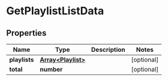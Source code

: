 
# GetPlaylistListData

## Properties

Name | Type | Description | Notes
------------ | ------------- | ------------- | -------------
**playlists** | [**Array&lt;Playlist&gt;**](Playlist.md) |  |  [optional]
**total** | **number** |  |  [optional]



